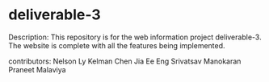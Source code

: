 # deliverable-3

Description:
This repository is for the web information project deliverable-3. The website is complete with all the features being implemented.

contributors:
  Nelson Ly
  Kelman Chen 
  Jia Ee Eng 
  Srivatsav Manokaran 
  Praneet Malaviya 
